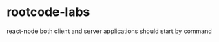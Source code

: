 # rootcode-labs
 react-node
 both client and server applications should start by <npm run dev> command
